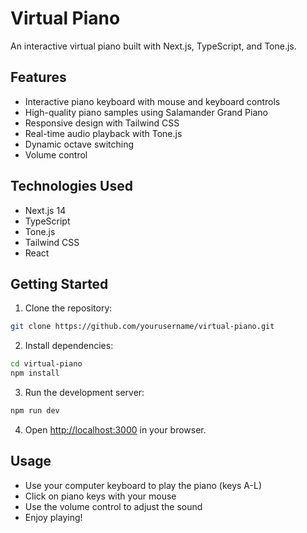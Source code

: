 # Virtual Piano

An interactive virtual piano built with Next.js, TypeScript, and Tone.js.

## Features

- Interactive piano keyboard with mouse and keyboard controls
- High-quality piano samples using Salamander Grand Piano
- Responsive design with Tailwind CSS
- Real-time audio playback with Tone.js
- Dynamic octave switching
- Volume control

## Technologies Used

- Next.js 14
- TypeScript
- Tone.js
- Tailwind CSS
- React

## Getting Started

1. Clone the repository:
```bash
git clone https://github.com/yourusername/virtual-piano.git
```

2. Install dependencies:
```bash
cd virtual-piano
npm install
```

3. Run the development server:
```bash
npm run dev
```

4. Open [http://localhost:3000](http://localhost:3000) in your browser.

## Usage

- Use your computer keyboard to play the piano (keys A-L)
- Click on piano keys with your mouse
- Use the volume control to adjust the sound
- Enjoy playing!
